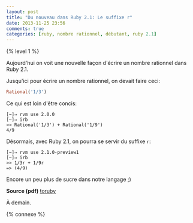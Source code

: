 ```yaml
---
layout: post
title: "Du nouveau dans Ruby 2.1: Le suffixe r"
date: 2013-11-25 23:56
comments: true
categories: [ruby, nombre rationnel, débutant, ruby 2.1]
---
```


{% level 1 %}

Aujourd'hui on voit une nouvelle façon d'écrire un nombre rationnel dans
Ruby 2.1.

<!-- more -->

Jusqu'ici pour écrire un nombre rationnel, on devait faire ceci:

``` ruby
Rational('1/3')
```

Ce qui est loin d'être concis:

    [~]⇒ rvm use 2.0.0
    [~]⇒ irb
    >> Rational('1/3') + Rational('1/9')
    4/9

Désormais, avec Ruby 2.1, on pourra se servir du suffixe `r`:

    [~]⇒ rvm use 2.1.0-preview1
    [~]⇒ irb
    >> 1/3r + 1/9r
    => (4/9)

Encore un peu plus de sucre dans notre langage ;)

**Source (pdf)** [toruby](http://www.atdot.net/~ko1/activities/toruby05-ko1.pdf)

À demain.

{% connexe %}
